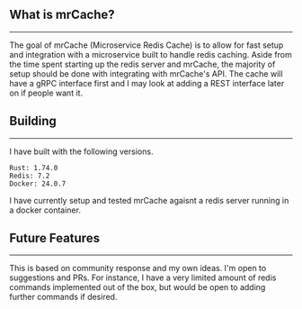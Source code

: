 ## What is mrCache?
_______________

The goal of mrCache (Microservice Redis Cache) is to allow for fast setup and integration with a microservice built to handle redis caching. 
Aside from the time spent starting up the redis server and mrCache, the majority of setup should be done with integrating with mrCache's API.
The cache will have a gRPC interface first and I may look at adding a REST interface later on if people want it.

## Building
_______________

I have built with the following versions.

    Rust: 1.74.0
    Redis: 7.2
    Docker: 24.0.7

I have currently setup and tested mrCache agaisnt a redis server running in a docker container.

## Future Features
_______________

This is based on community response and my own ideas. I'm open to suggestions and PRs.
For instance, I have a very limited amount of redis commands implemented out of the box, but would be open to adding further commands if desired.
